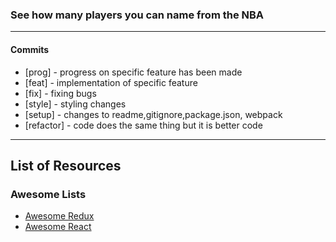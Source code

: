 ### See how many players you can name from the NBA
---

#### Commits
  * [prog] - progress on specific feature has been made
  * [feat] - implementation of specific feature
  * [fix] - fixing bugs
  * [style] - styling changes
  * [setup] - changes to readme,gitignore,package.json, webpack
  * [refactor] - code does the same thing but it is better code

---
## List of Resources

  ### Awesome Lists
* [Awesome Redux](https://github.com/xgrommx/awesome-redux)
* [Awesome React](https://github.com/enaqx/awesome-react) 
